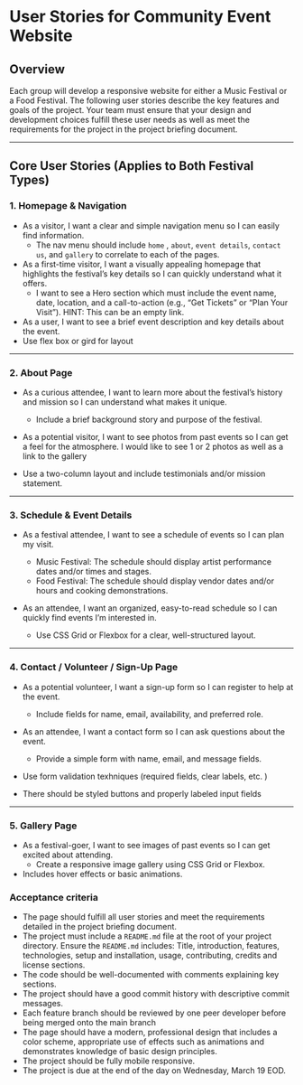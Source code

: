 # User Stories for Community Event Website

## Overview

Each group will develop a responsive website for either a Music Festival or a Food Festival. The following user stories describe the key features and goals of the project. Your team must ensure that your design and development choices fulfill these user needs as well as meet the requirements for the project in the project briefing document.

---

## Core User Stories (Applies to Both Festival Types)

### 1. Homepage & Navigation

- As a visitor, I want a clear and simple navigation menu so I can easily find information.
  - The nav menu should include `home` , `about`, `event details`, `contact us`, and `gallery` to correlate to each of the pages.
- As a first-time visitor, I want a visually appealing homepage that highlights the festival’s key details so I can quickly understand what it offers.
  - I want to see a Hero section which must include the event name, date, location, and a call-to-action (e.g., “Get Tickets” or “Plan Your Visit”).
    HINT: This can be an empty link.
- As a user, I want to see a brief event description and key details about the event.
- Use flex box or gird for layout

---

### 2. About Page

- As a curious attendee, I want to learn more about the festival’s history and mission so I can understand what makes it unique.

  - Include a brief background story and purpose of the festival.

- As a potential visitor, I want to see photos from past events so I can get a feel for the atmosphere. I would like to see 1 or 2 photos as well as a link to the gallery

- Use a two-column layout and include testimonials and/or mission statement.

---

### 3. Schedule & Event Details

- As a festival attendee, I want to see a schedule of events so I can plan my visit.

  - Music Festival: The schedule should display artist performance dates and/or times and stages.
  - Food Festival: The schedule should display vendor dates and/or hours and cooking demonstrations.

- As an attendee, I want an organized, easy-to-read schedule so I can quickly find events I’m interested in.
  - Use CSS Grid or Flexbox for a clear, well-structured layout.

---

### 4. Contact / Volunteer / Sign-Up Page

- As a potential volunteer, I want a sign-up form so I can register to help at the event.

  - Include fields for name, email, availability, and preferred role.

- As an attendee, I want a contact form so I can ask questions about the event.

  - Provide a simple form with name, email, and message fields.

- Use form validation texhniques (required fields, clear labels, etc. )
- There should be styled buttons and properly labeled input fields

---

### 5. Gallery Page

- As a festival-goer, I want to see images of past events so I can get excited about attending.
  - Create a responsive image gallery using CSS Grid or Flexbox.
- Includes hover effects or basic animations.

### Acceptance criteria
- The page should fulfill all user stories and meet the requirements detailed in the project briefing document.
- The project must include a `README.md` file at the root of your project directory. Ensure the `README.md` includes: Title, introduction, features, technologies, setup and installation, usage, contributing, credits and license sections.
- The code should be well-documented with comments explaining key sections.
- The project should have a good commit history with descriptive commit messages.
- Each feature branch should be reviewed by one peer developer before being merged onto the main branch
- The page should have a modern, professional design that includes a color scheme, appropriate use of effects such as animations and demonstrates knowledge of basic design principles.
- The project should be fully mobile responsive.
- The project is due at the end of the day on Wednesday, March 19 EOD.



